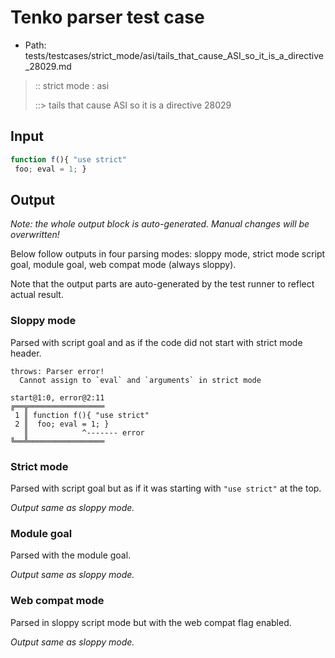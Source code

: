 # Tenko parser test case

- Path: tests/testcases/strict_mode/asi/tails_that_cause_ASI_so_it_is_a_directive_28029.md

> :: strict mode : asi
>
> ::> tails that cause ASI so it is a directive 28029

## Input


`````js
function f(){ "use strict" 
 foo; eval = 1; }
`````

## Output

_Note: the whole output block is auto-generated. Manual changes will be overwritten!_

Below follow outputs in four parsing modes: sloppy mode, strict mode script goal, module goal, web compat mode (always sloppy).

Note that the output parts are auto-generated by the test runner to reflect actual result.

### Sloppy mode

Parsed with script goal and as if the code did not start with strict mode header.

`````
throws: Parser error!
  Cannot assign to `eval` and `arguments` in strict mode

start@1:0, error@2:11
╔══╦═════════════════
 1 ║ function f(){ "use strict"
 2 ║  foo; eval = 1; }
   ║            ^------- error
╚══╩═════════════════

`````

### Strict mode

Parsed with script goal but as if it was starting with `"use strict"` at the top.

_Output same as sloppy mode._

### Module goal

Parsed with the module goal.

_Output same as sloppy mode._

### Web compat mode

Parsed in sloppy script mode but with the web compat flag enabled.

_Output same as sloppy mode._
